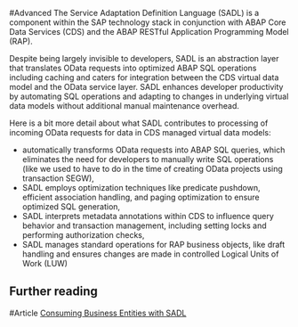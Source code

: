 #Advanced 
The Service Adaptation Definition Language (SADL) is a component within the SAP technology stack in conjunction with ABAP Core Data Services (CDS) and the ABAP RESTful Application Programming Model (RAP). 

Despite being largely invisible to developers, SADL is an abstraction layer that translates OData requests into optimized ABAP SQL operations including caching and caters for integration between the CDS virtual data model and the OData service layer. SADL enhances developer productivity by automating SQL operations and  adapting to changes in underlying virtual data models without additional manual maintenance overhead.

Here is a bit more detail about what SADL contributes to processing of incoming OData requests for data in CDS managed virtual data models: 

* automatically transforms OData requests into ABAP SQL queries, which eliminates the need for developers to manually write SQL operations (like we used to have to do in the time of creating OData projects using transaction SEGW),
* SADL employs optimization techniques like predicate pushdown, efficient association handling, and paging optimization to ensure optimized SQL generation, 
* SADL interprets metadata annotations within CDS to influence query behavior and transaction management, including setting locks and performing authorization checks, 
* SADL manages standard operations for RAP business objects, like draft handling and ensures changes are made in controlled Logical Units of Work (LUW) 

## Further reading

#Article [Consuming Business Entities with SADL](https://help.sap.com/docs/ABAP_PLATFORM_NEW/7bfe8cdcfbb040dcb6702dada8c3e2f0/13d9849973dd4174adaa375f568984bf.html)
